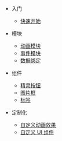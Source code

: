 * 入门
    * [快速开始](quick_start.md)

* 模块
    * [动画模块](action_module.md)
    * [事件模块](event_module.md)
    * [数据绑定](data_bind.md)
    
* 组件
    * [精灵按钮](sprite_button.md)
    * [图片框](image_box.md)
    * [标签](label.md)
    
* 定制化
    * [自定义动画效果](cudtom_action.md)
    * [自定义 UI 组件](cudtom_component.md)